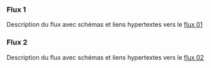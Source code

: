 ### Flux 1

Description du flux avec schémas et liens hypertextes vers le  <a href="flux1.html">flux 01</a>

### Flux 2

Description du flux avec schémas et liens hypertextes vers le  <a href="flux2.html">flux 02</a>